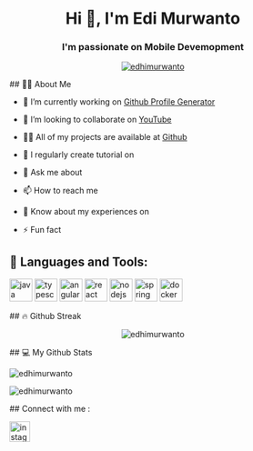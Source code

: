 
<h1 align="center">Hi 👋, I'm Edi Murwanto</h1>
<h3 align="center">I'm passionate on Mobile Devemopment</h3>

<p align="center"> <a href="https://github.com/ryo-ma/github-profile-trophy"><img src="https://github-profile-trophy.vercel.app/?username=edhimurwanto&row=1&column=6&margin-w=15" alt="edhimurwanto" /></a> </p>
##  🥷🏻 About Me

- 🔭  I’m currently working on  [Github Profile Generator](https://edhimurwanto.github.io/github-profile-generator/)

- 👯  I’m looking to collaborate on  [YouTube]()

- 👨‍💻  All of my projects are available at  [Github]()

- 📝  I regularly create tutorial on []()

- 💬  Ask me about []()

- 📫  How to reach me []()

- 📄  Know about my experiences on []()

- ⚡ Fun fact []()

## 🚀 Languages and Tools:
<p align="left">
<a href="https://www.java.com/" target="_blank"><img src="https://i.postimg.cc/wtcrNd7c/java.png" alt="java"  height="40" /></a> <a href="https://www.typescriptlang.org/" target="_blank"><img src="https://i.postimg.cc/nMMdFmY1/typescript.png" alt="typescript" height="40" /></a> <a href="https://angular.io" target="_blank"><img src="https://i.postimg.cc/qh49Dv95/angular.png" alt="angular" height="40" /></a> <a href="https://reactjs.org" target="_blank"><img src="https://i.postimg.cc/hJgyc3pJ/react.png" alt="react" height="40" /></a> <a href="https://nodejs.org" target="_blank"><img src="https://i.postimg.cc/v452RdLF/nodejs.png" alt="nodejs" height="40" /></a> <a href="https://spring.io" target="_blank"><img src="https://i.postimg.cc/3yBLRCct/spring.png" alt="spring" height="40" /></a> <a href="https://www.docker.com" target="_blank"><img src="https://i.postimg.cc/G93Wk9PB/docker.png" alt="docker" height="40" /></a>
</p>
## 🔥 Github Streak
<p align="center" ><img align="center" src="https://github-readme-streak-stats.herokuapp.com/?user=edhimurwanto&&theme=default&hide_border=true&stroke=0000&background=DBDBDB" alt="edhimurwanto"  style="max-width: 100%;"/></p>
## 💻 My Github Stats

<p><img align="center" src="https://github-readme-stats.vercel.app/api/top-langs?username=edhimurwanto&show_icons=true&locale=en&layout=compact&theme=default&hide_border=true&bg_color=DBDBDB" alt="edhimurwanto" style="max-width: 100%;"/></p>

<p><img align="center" src="https://github-readme-stats.vercel.app/api?username=edhimurwanto&show_icons=true&locale=en&theme=default&hide_border=true&bg_color=DBDBDB" alt="edhimurwanto" style="max-width: 100%;"/></p>
## Connect with me :            
<p align="left">
<a href="https://instagram.com/edhimurwanto_" target="blank"><img src="https://i.postimg.cc/vgkCDqxW/instagram.png" alt="instagram" height="36"/></a>
</p>
            
    
